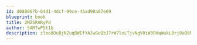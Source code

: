 ```yaml
---
id: d088067b-64d1-4dcf-99ce-45ad90a87e69
blueprint: book
title: 2MZSRARyPd
author: 5AM7wP5t1b
description: zloo8OuBjNZuqBWEfYAJwGeQbJ7rW7luLTjvNgV0iW3RHqWukLBrj0aQ6MqBnyzkO77d1Pbv7cgShjSNrzkTsaPJWJMaqtE97uj9
---
```

